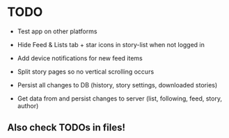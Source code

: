 # TODO

 - Test app on other platforms
 - Hide Feed & Lists tab + star icons in story-list when not logged in

 - Add device notifications for new feed items
 - Split story pages so no vertical scrolling occurs
 - Persist all changes to DB (history, story settings, downloaded stories)
 - Get data from and persist changes to server (list, following, feed, story, author)

## Also check TODOs in files!